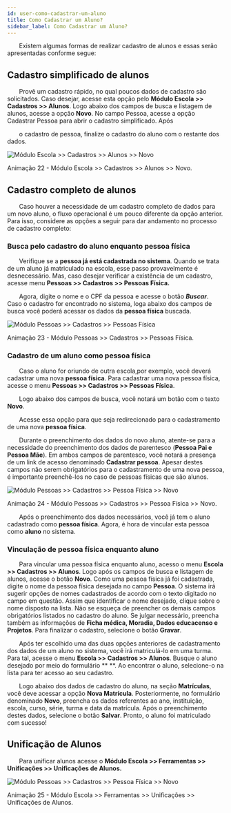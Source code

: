 ```yaml
---
id: user-como-cadastrar-um-aluno
title: Como Cadastrar um Aluno?
sidebar_label: Como Cadastrar um Aluno?
---
```


&nbsp;&nbsp;&nbsp;&nbsp;&nbsp;&nbsp;&nbsp;Existem algumas formas de realizar cadastro de alunos e essas serão apresentadas conforme segue:

## Cadastro simplificado de alunos

&nbsp;&nbsp;&nbsp;&nbsp;&nbsp;&nbsp;&nbsp;Provê um cadastro rápido, no qual poucos dados de cadastro são solicitados. Caso desejar, acesse esta opção pelo **Módulo Escola >> Cadastros >> Alunos**. Logo abaixo dos campos de busca e listagem de alunos, acesse a opção **Novo**. No campo Pessoa, acesse a opção <span class="underline  bold">Cadastrar Pessoa</span> para abrir o cadastro simplificado. Após

&nbsp;&nbsp;&nbsp;&nbsp;&nbsp;&nbsp;&nbsp;o cadastro de pessoa, finalize o cadastro do aluno com o restante dos dados.


![Módulo Escola >> Cadastros >> Alunos >> Novo](/img/user-docs/cadastrar_pessoa_via_aluno.gif)

<p class="centerText">Animação 22 - Módulo Escola >> Cadastros >> Alunos >> Novo.</p>

## Cadastro completo de alunos 

&nbsp;&nbsp;&nbsp;&nbsp;&nbsp;&nbsp;&nbsp;Caso houver a necessidade de um cadastro completo de dados para um novo aluno, o fluxo operacional é um pouco diferente da opção anterior. Para isso, considere as opções a seguir para dar andamento no processo de cadastro completo:

### Busca pelo cadastro do aluno enquanto pessoa física

&nbsp;&nbsp;&nbsp;&nbsp;&nbsp;&nbsp;&nbsp;Verifique se a **pessoa já está cadastrada no sistema**. Quando se trata de um aluno já matriculado na escola, esse passo provavelmente é desnecessário. Mas, caso desejar verificar a existência de um cadastro, acesse menu **Pessoas >> Cadastros >> Pessoas Física.**

&nbsp;&nbsp;&nbsp;&nbsp;&nbsp;&nbsp;&nbsp;Agora, digite o nome e o CPF da pessoa e acesse o botão ***Buscar***. Caso o cadastro for encontrado no sistema, loga abaixo dos campos de busca você poderá acessar os dados da **pessoa física** buscada.

![Módulo Pessoas >> Cadastros >> Pessoas Física](/img/user-docs/buscar_pessoa_via_pessoa_fisica.gif)

<p class="centerText">Animação 23 - Módulo Pessoas >> Cadastros >> Pessoas Física.</p>

### Cadastro de um aluno como pessoa física

&nbsp;&nbsp;&nbsp;&nbsp;&nbsp;&nbsp;&nbsp;Caso o aluno for oriundo de outra escola,por exemplo, você deverá cadastrar uma nova **pessoa física**. Para cadastrar uma nova pessoa física, acesse o menu **Pessoas >> Cadastros >> Pessoas Física**.

&nbsp;&nbsp;&nbsp;&nbsp;&nbsp;&nbsp;&nbsp;Logo abaixo dos campos de busca, você notará um botão com o texto **Novo**. 

&nbsp;&nbsp;&nbsp;&nbsp;&nbsp;&nbsp;&nbsp;Acesse essa opção para que seja redirecionado para o cadastramento de uma nova **pessoa física**.

&nbsp;&nbsp;&nbsp;&nbsp;&nbsp;&nbsp;&nbsp;Durante o preenchimento dos dados do novo aluno, atente-se para a necessidade do preenchimento dos dados de parentesco (**Pessoa Pai e Pessoa Mãe**). Em ambos campos de parentesco, você notará a presença de um link de acesso denominado **Cadastrar pessoa**. Apesar destes campos não serem obrigatórios para o cadastramento de uma nova pessoa, é importante preenchê-los no caso de pessoas físicas que são alunos. 


![Módulo Pessoas >> Cadastros >> Pessoa Física >> Novo](/img/user-docs/cadastrar_pessoa_fisica.gif)

<p class="centerText">Animação 24 - Módulo Pessoas >> Cadastros >> Pessoa Física >> Novo.</p>

&nbsp;&nbsp;&nbsp;&nbsp;&nbsp;&nbsp;&nbsp;Após o preenchimento dos dados necessários, você já tem o aluno cadastrado como **pessoa física**. Agora, é hora de vincular esta pessoa como **aluno** no sistema.


### Vinculação de pessoa física enquanto aluno

&nbsp;&nbsp;&nbsp;&nbsp;&nbsp;&nbsp;&nbsp;Para vincular uma pessoa física enquanto aluno, acesso o menu **Escola >> Cadastros >> Alunos**. Logo após os campos de busca e listagem de alunos, acesse o botão **Novo**. Como uma pessoa física já foi cadastrada, digite o nome da pessoa física desejada no campo **Pessoa**. O sistema irá sugerir opções de nomes cadastrados de acordo com o texto digitado no campo em questão. Assim que identificar o nome desejado, clique sobre o nome disposto na lista. Não se esqueça de preencher os demais campos obrigatórios listados no cadastro do aluno. Se julgar necessário, preencha também as informações de **Ficha médica, Moradia, Dados educacenso e Projetos**. Para finalizar o cadastro, selecione o botão **Gravar**.

&nbsp;&nbsp;&nbsp;&nbsp;&nbsp;&nbsp;&nbsp;Após ter escolhido uma das duas opções anteriores de cadastramento dos dados de um aluno no sistema, você irá matriculá-lo em uma turma. Para tal, acesse o menu **Escola >> Cadastros >> Alunos**. Busque o aluno desejado por meio do formulário ** **. Ao encontrar o aluno, selecione-o na lista para ter acesso ao seu cadastro. 

&nbsp;&nbsp;&nbsp;&nbsp;&nbsp;&nbsp;&nbsp;Logo abaixo dos dados de cadastro do aluno, na seção **Matrículas**, você deve acessar a opção **Nova Matrícula**. Posteriormente, no formulário denominado **Novo**, preencha os dados referentes ao ano, instituição, escola, curso, série, turma e data da matrícula. Após o preenchimento destes dados, selecione o botão **Salvar**. Pronto, o aluno foi matriculado com sucesso! 


## Unificação de Alunos

&nbsp;&nbsp;&nbsp;&nbsp;&nbsp;&nbsp;&nbsp;Para unificar alunos acesse o **Módulo Escola >> Ferramentas >> Unificações >> Unificações de Alunos.**

![Módulo Pessoas >> Cadastros >> Pessoa Física >> Novo](/img/user-docs/unificação_alunos.gif)

<p class="centerText">Animação 25 - Módulo Escola >> Ferramentas >> Unificações >> Unificações de Alunos.   </p>
